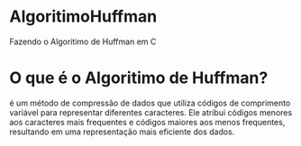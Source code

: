 # AlgoritimoHuffman
Fazendo o Algoritimo de Huffman em C

# O que é o Algoritimo de Huffman?
é um método de compressão de dados que utiliza códigos de comprimento variável 
para representar diferentes caracteres. 
Ele atribui códigos menores aos caracteres mais frequentes 
e códigos maiores aos menos frequentes, resultando em uma representação 
mais eficiente dos dados.

